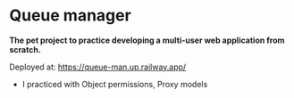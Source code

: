 # Queue manager

**The pet project to practice developing a multi-user web application from scratch.**


Deployed at: https://queue-man.up.railway.app/

- I practiced with Object permissions, Proxy models

